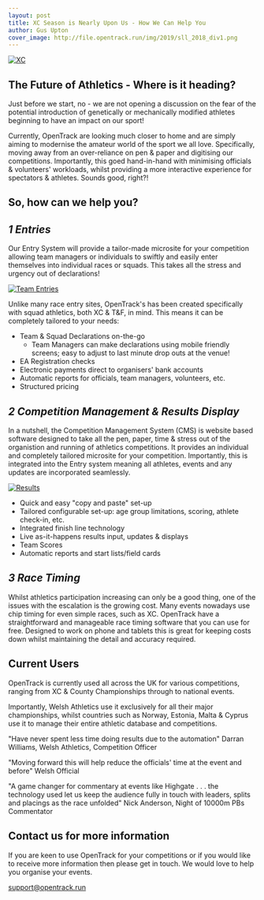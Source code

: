 ```yaml
---
layout: post
title: XC Season is Nearly Upon Us - How We Can Help You
author: Gus Upton
cover_image: http://file.opentrack.run/img/2019/sll_2018_div1.png
---
```


[![XC](http://file.opentrack.run/img/2019/sll_2018_div1.png)](http://file.opentrack.run/img/2019/sll_2018_div1.png)

## The Future of Athletics - Where is it heading?

Just before we start, no - we are not opening a discussion on the fear of the potential introduction of genetically or mechanically modified athletes beginning to have an impact on our sport!

Currently, OpenTrack are looking much closer to home and are simply aiming to modernise the amateur world of the sport we all love. Specifically, moving away from an over-reliance on pen & paper and digitising our competitions. Importantly, this goed hand-in-hand with minimising officials & volunteers' workloads, whilst providing a more interactive experience for spectators & athletes. Sounds good, right?!

## So, how can we help you?

## _1 Entries_

Our Entry System will provide a tailor-made microsite for your competition allowing team managers or individuals to swiftly and easily enter themselves into individual races or squads. This takes all the stress and urgency out of declarations!

[![Team Entries](http://file.opentrack.run/img/2019/athlete_selection2.png)](http://file.opentrack.run/img/2019/athlete_selection2.png)

Unlike many race entry sites, OpenTrack's has been created specifically with squad athletics, both XC & T&F, in mind. This means it can be completely tailored to your needs:

- Team & Squad Declarations on-the-go
	- Team Managers can make declarations using mobile friendly screens; easy to adjust to last minute drop outs at the venue!
- EA Registration checks
- Electronic payments direct to organisers' bank accounts
- Automatic reports for officials, team managers, volunteers, etc.
- Structured pricing

## _2 Competition Management & Results Display_

In a nutshell, the Competition Management System (CMS) is website based software designed to take all the pen, paper, time & stress out of the organistion and running of athletics competitions. It provides an individual and completely tailored microsite for your competition. Importantly, this is integrated into the Entry system meaning all athletes, events and any updates are incorporated seamlessly. 

[![Results](http://file.opentrack.run/img/2019/not_results3.jpg)](http://file.opentrack.run/img/2019/not_results3.jpg)

- Quick and easy "copy and paste" set-up
- Tailored configurable set-up: age group limitations, scoring, athlete check-in, etc.
- Integrated finish line technology
- Live as-it-happens results input, updates & displays
- Team Scores
- Automatic reports and start lists/field cards

## _3 Race Timing_

Whilst athletics participation increasing can only be a good thing, one of the issues with the escalation is the growing cost. Many events nowadays use chip timing for even simple races, such as XC. OpenTrack have a straightforward and manageable race timing software that you can use for free. Designed to work on phone and tablets this is great for keeping costs down whilst maintaining the detail and accuracy required. 

## Current Users

OpenTrack is currently used all across the UK for various competitions, ranging from XC & County Championships through to national events. 

Importantly, Welsh Athletics use it exclusively for all their major championships, whilst countries such as Norway, Estonia, Malta & Cyprus use it to manage their entire athletic database and competitions. 

"Have never spent less time doing results due to the automation"
	Darran Williams, Welsh Athletics, Competition Officer

"Moving forward this will help reduce the officials' time at the event and before"
	Welsh Official

"A game changer for commentary at events like Highgate . . . the technology used let us keep the audience fully in touch with leaders, splits and placings as the race unfolded"
	Nick Anderson, Night of 10000m PBs Commentator

## Contact us for more information

If you are keen to use OpenTrack for your competitions or if you would like to receive more information then please get in touch. We  would love to help you organise your events.

support@opentrack.run